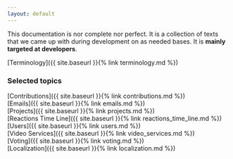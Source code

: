 ```yaml
---
layout: default
---
```


This documentation is nor complete nor perfect. It is a collection of texts that we came up with during development on as needed bases. It is **mainly targeted at developers**.

[Terminology]({{ site.baseurl }}{% link terminology.md %})


### Selected topics
[Contributions]({{ site.baseurl }}{% link contributions.md %})<br />
[Emails]({{ site.baseurl }}{% link emails.md %})<br />
[Projects]({{ site.baseurl }}{% link projects.md %})<br />
[Reactions Time Line]({{ site.baseurl }}{% link reactions_time_line.md %})<br />
[Users]({{ site.baseurl }}{% link users.md %})<br />
[Video Services]({{ site.baseurl }}{% link video_services.md %})<br />
[Voting]({{ site.baseurl }}{% link voting.md %})<br />
[Localization]({{ site.baseurl }}{% link localization.md %})<br />
